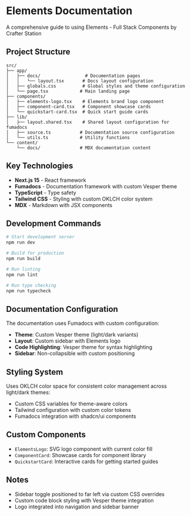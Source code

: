 # Elements Documentation

A comprehensive guide to using Elements - Full Stack Components by Crafter Station

## Project Structure

```
src/
├── app/
│   ├── docs/                 # Documentation pages
│   │   └── layout.tsx       # Docs layout configuration
│   ├── globals.css          # Global styles and theme configuration
│   └── page.tsx            # Main landing page
├── components/
│   ├── elements-logo.tsx    # Elements brand logo component
│   ├── component-card.tsx   # Component showcase cards
│   └── quickstart-card.tsx  # Quick start guide cards
├── lib/
│   ├── layout.shared.tsx    # Shared layout configuration for fumadocs
│   ├── source.ts           # Documentation source configuration
│   └── utils.ts            # Utility functions
└── content/
    └── docs/               # MDX documentation content
```

## Key Technologies

- **Next.js 15** - React framework
- **Fumadocs** - Documentation framework with custom Vesper theme
- **TypeScript** - Type safety
- **Tailwind CSS** - Styling with custom OKLCH color system
- **MDX** - Markdown with JSX components

## Development Commands

```bash
# Start development server
npm run dev

# Build for production
npm run build

# Run linting
npm run lint

# Run type checking
npm run typecheck
```

## Documentation Configuration

The documentation uses Fumadocs with custom configuration:

- **Theme**: Custom Vesper theme (light/dark variants)
- **Layout**: Custom sidebar with Elements logo
- **Code Highlighting**: Vesper theme for syntax highlighting
- **Sidebar**: Non-collapsible with custom positioning

## Styling System

Uses OKLCH color space for consistent color management across light/dark themes:
- Custom CSS variables for theme-aware colors
- Tailwind configuration with custom color tokens
- Fumadocs integration with shadcn/ui components

## Custom Components

- `ElementsLogo`: SVG logo component with current color fill
- `ComponentCard`: Showcase cards for component library
- `QuickstartCard`: Interactive cards for getting started guides

## Notes

- Sidebar toggle positioned to far left via custom CSS overrides
- Custom code block styling with Vesper theme integration
- Logo integrated into navigation and sidebar banner